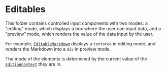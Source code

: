 # Editables

This folder contains controlled input components with two modes: a "editing" mode, which displays a box where the user can input data, and a "preview" mode, which renders the value of the data input by the user.

For example, [`EditableMarkdown`](EditableMarkdown.tsx) displays a `textarea` in editing mode, and renders the Markdown into a `div` in preview mode.

The mode of the elements is determined by the current value of the [`EditingContext`](EditingContext.ts) they are in.

